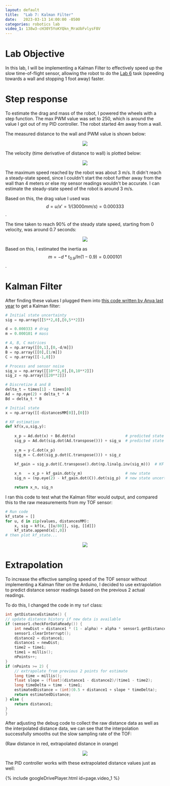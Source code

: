 ```yaml
---
layout: default
title:  "Lab 7: Kalman Filter"
date:   2023-03-13 14:00:00 -0500
categories: robotics lab
video_1: 138w3-cH30Y5YoKYQkn_MraUbFvlysF8V
---
```

# Lab Objective

In this lab, I will be implementing a Kalman Filter to effectively speed up the
slow time-of-flight sensor, allowing the robot to do the [Lab 6][Lab6] task 
(speeding towards a wall and stopping 1 foot away) faster.

[Lab6]:Lab-6

# Step response

To estimate the drag and mass of the robot, I powered the wheels with a step 
function. The max PWM value was set to 250, which is around the value I got out
of my PID controller. The robot started 4m away from a wall.

The measured distance to the wall and PWM value is shown below:

<p align="center">
<img src="/img/Lab7/step_distance.png">
</p>

The velocity (time derivative of distance to wall) is plotted below:

<p align="center">
<img src="/img/Lab7/step_speed.png">
</p>

The maximum speed reached by the robot was about 3 m/s. It didn't reach a 
steady-state speed, since I couldn't start the robot further away from the wall
than 4 meters or else my sensor readings wouldn't be accurate. I can estimate 
the steady-state speed of the robot is around 3 m/s.

Based on this, the drag value I used was 
$$ d = u/x' = 1/(3000 mm/s) = 0.000333 $$. 

The time taken to reach 90% of the steady state speed, starting from 0 velocity,
was around 0.7 seconds:

<p align="center">
<img src="/img/Lab7/speed_annotated.png">
</p>

Based on this, I estimated the inertia as 
$$ m = -d*t_{0.9}/ln(1-0.9) = 0.000101 $$.

# Kalman Filter

After finding these values I plugged them into [this code written by Anya last 
year][Anya] to get a Kalman filter:

[Anya]:https://anyafp.github.io/ece4960/labs/lab7/

```python
# Initial state uncertainty 
sig = np.array([[5**2,0],[0,5**2]])

d = 0.000333 # drag
m = 0.000101 # mass

# A, B, C matrices
A = np.array([[0,1],[0,-d/m]])
B = np.array([[0],[1/m]])
C = np.array([[-1,0]])

# Process and sensor noise
sig_u = np.array([[10**2,0],[0,10**2]])
sig_z = np.array([[20**2]])

# Discretize A and B
delta_t = times[1] - times[0]
Ad = np.eye(2) + delta_t * A
Bd = delta_t * B

# Initial state
x = np.array([[-distancesMM[0]],[0]])

# KF estimation
def kf(x,u,sig,y):
    
    x_p = Ad.dot(x) + Bd.dot(u)                      # predicted state
    sig_p = Ad.dot(sig.dot(Ad.transpose())) + sig_u  # predicted state uncertainty
    
    y_m = y-C.dot(x_p)
    sig_m = C.dot(sig_p.dot(C.transpose())) + sig_z
    
    kf_gain = sig_p.dot(C.transpose().dot(np.linalg.inv(sig_m)))  # KF gain

    x_n   = x_p + kf_gain.dot(y_m)                   # new state 
    sig_n = (np.eye(2) - kf_gain.dot(C)).dot(sig_p)  # new state uncertainty

    return x_n, sig_n
```

I ran this code to test what the Kalman filter would output, and compared this
to the raw measurements from my TOF sensor:

```python
# Run code
kf_state = []
for u, d in zip(values, distancesMM):
    x, sig = kf(x, [[u/80]], sig, [[d]])
    kf_state.append(x[:,0])
# then plot kf_state...
```

<p align="center">
<img src="/img/Lab7/kf.png">
</p>

# Extrapolation

To increase the effective sampling speed of the TOF sensor without implementing
a Kalman filter on the Arduino, I decided to use extrapolation to predict 
distance sensor readings based on the previous 2 actual readings.

To do this, I changed the code in my ```tof``` class:

```c
int getDistanceEstimate() {
// update distance history if new data is available
if (sensor1.checkForDataReady()) {
    int newDist = distance1 * (1 - alpha) + alpha * sensor1.getDistance();
    sensor1.clearInterrupt();
    distance2 = distance1;
    distance1 = newDist;
    time2 = time1;
    time1 = millis();
    nPoints++;
}
if (nPoints >= 2) {
    // extrapolate from previous 2 points for estimate
    long time = millis();
    float slope = (float)(distance1 - distance2)/(time1 - time2);
    long timeDelta = time - time1;
    estimatedDistance = (int)(0.5 + distance1 + slope * timeDelta);
    return estimatedDistance;
} else {
    return distance1;
}
}
```

After adjusting the debug code to collect the raw distance data as well as the 
interpolated distance data, we can see that the interpolation successfully
smooths out the slow sampling rate of the TOF:

(Raw distance in red, extrapolated distance in orange)

<p align="center">
<img src="/img/Lab7/interp.png">
</p>

The PID controller works with these extrapolated distance values just as well:

{% include googleDrivePlayer.html id=page.video_1 %}